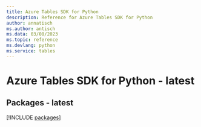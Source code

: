 ```yaml
---
title: Azure Tables SDK for Python
description: Reference for Azure Tables SDK for Python
author: annatisch
ms.author: antisch
ms.data: 03/08/2023
ms.topic: reference
ms.devlang: python
ms.service: tables
---
```

# Azure Tables SDK for Python - latest
## Packages - latest
[!INCLUDE [packages](tables-index.md)]